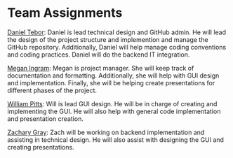 # Team Assignments
[Daniel Tebor](project-plan/dtebor-resume.md): Daniel is lead technical design and GitHub admin. He will lead the design of the project structure and implemention and manage the GitHub repository. Additionally, Daniel will help manage coding conventions and coding practices. Daniel will do the backend IT integration. 
  
[Megan Ingram](project-plan/mingram-resume.md): Megan is project manager. She will keep track of documentation and formatting. Additionally, she will help with GUI design and implementation. Finally, she will be helping create presentations for different phases of the project.

[William Pitts](project-plan/wpitts-resume.md): Will is lead GUI design. He will be in charge of creating and implementing the GUI. He will also help with general code implementation and presentation creation.

[Zachary Gray](project-plan/zgray-resume.md): Zach will be working on backend implementation and assisting in technical design. He will also assist with designing the GUI and creating presentations.
